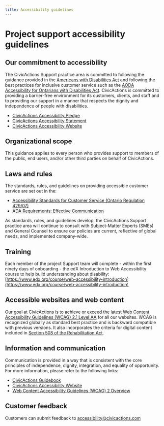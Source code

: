 ```yaml
---
title: Accessibility guidelines
---
```


# Project support accessibility guidelines

## Our commitment to accessibility

The CivicActions Support practice area is committed to following the guidance provided in the [Americans with Disabilities Act](https://www.ada.gov/) and following the best practices for inclusive customer service such as the [AODA Accessibility for Ontarians with Disabilities Act](https://www.ontario.ca/laws/statute/05a11). CivicActions is committed to providing a barrier-free environment for its customers, clients, and staff and to providing our support in a manner that respects the dignity and independence of people with disabilities.

- [CivicActions Accessibility Pledge](https://accessibility.civicactions.com/posts/CivicActions-Accessibility-Pledge)
- [CivicActions Accessibility Statement](https://civicactions.com/accessibility-statement)
- [CivicActions Accessibility Website](https://accessibility.civicactions.com)

## Organizational scope

This guidance applies to every person who provides support to members of the public, end users, and/or other third parties on behalf of CivicActions.

## Laws and rules

The standards, rules, and guidelines on providing accessible customer service are set out in the:

- [Accessibility Standards for Customer Service (Ontario Regulation 429/07)](https://www.ontario.ca/laws/regulation/r07429)
- [ADA Requirements: Effective Communication](https://www.ada.gov/resources/effective-communication/)

As standards, rules, and guidelines develop, the CivicActions Support practice area will continue to consult with Subject-Matter Experts (SMEs) and General Counsel to ensure our policies are current, reflective of global needs, and implemented company-wide.

## Training

Each member of the project Support team will complete - within the first ninety days of onboarding - the edX Introduction to Web Accessibility course to help build understanding about disability: [https://www.edx.org/course/web-accessibility-introduction](https://www.edx.org/course/web-accessibility-introduction)

## Accessible websites and web content

Our goal at CivicActions is to achieve or exceed the latest [Web Content Accessibility Guidelines (WCAG) 2.1 Level AA](https://www.w3.org/TR/WCAG21/) for all our websites. WCAG is recognized globally as standard best practice and is backward compatible with previous versions. It also incorporates the criteria for digital content included in [Section 508 of the Rehabilitation Act](https://www.access-board.gov/ict).

## Information and communication

Communication is provided in a way that is consistent with the core principles of independence, dignity, integration, and equality of opportunity. For more information, please refer to the following links:

- [CivicActions Guidebook](../accessibility/README.md)
- [CivicActions Accessibility Website](https://accessibility.civicactions.com)
- [Web Content Accessibility Guidelines (WCAG) 2 Overview](https://www.w3.org/WAI/standards-guidelines/wcag)

## Customer feedback

Customers can submit feedback to [accessibility@civicactions.com](mailto:accessibility@civicactions.com)
